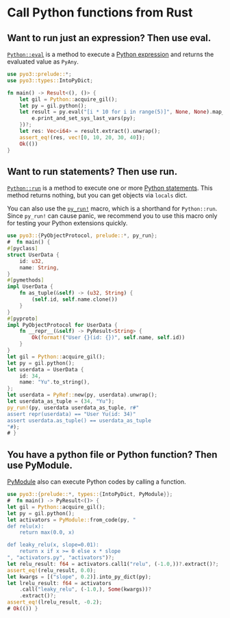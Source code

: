 # Call Python functions from Rust

## Want to run just an expression? Then use eval.

[`Python::eval`](https://pyo3.rs/master/doc/pyo3/struct.Python.html#method.eval) is
a method to execute a [Python expression](https://docs.python.org/3.7/reference/expressions.html)
and returns the evaluated value as `PyAny`.

```rust
use pyo3::prelude::*;
use pyo3::types::IntoPyDict;

fn main() -> Result<(), ()> {
    let gil = Python::acquire_gil();
    let py = gil.python();
    let result = py.eval("[i * 10 for i in range(5)]", None, None).map_err(|e| {
        e.print_and_set_sys_last_vars(py);
    })?;
    let res: Vec<i64> = result.extract().unwrap();
    assert_eq!(res, vec![0, 10, 20, 30, 40]);
    Ok(())
}
```

## Want to run statements? Then use run.

[`Python::run`](https://pyo3.rs/master/doc/pyo3/struct.Python.html#method.run)
is a method to execute one or more
[Python statements](https://docs.python.org/3.7/reference/simple_stmts.html).
This method returns nothing, but you can get objects via `locals` dict.

You can also use the [`py_run!`](https://pyo3.rs/master/doc/pyo3/macro.py_run.html)
macro, which is a shorthand for `Python::run`.
Since `py_run!` can cause panic, we recommend you to use this macro only for testing
your Python extensions quickly.

```rust
use pyo3::{PyObjectProtocol, prelude::*, py_run};
#  fn main() {
#[pyclass]
struct UserData {
    id: u32,
    name: String,
}
#[pymethods]
impl UserData {
    fn as_tuple(&self) -> (u32, String) {
        (self.id, self.name.clone())
    }
}
#[pyproto]
impl PyObjectProtocol for UserData {
    fn __repr__(&self) -> PyResult<String> {
        Ok(format!("User {}(id: {})", self.name, self.id))
    }
}
let gil = Python::acquire_gil();
let py = gil.python();
let userdata = UserData {
    id: 34,
    name: "Yu".to_string(),
};
let userdata = PyRef::new(py, userdata).unwrap();
let userdata_as_tuple = (34, "Yu");
py_run!(py, userdata userdata_as_tuple, r#"
assert repr(userdata) == "User Yu(id: 34)"
assert userdata.as_tuple() == userdata_as_tuple
"#);
# }
```

## You have a python file or Python function? Then use PyModule.
[PyModule](https://pyo3.rs/master/doc/pyo3/types/struct.PyModule.html) also can
execute Python codes by calling a function.

```rust
use pyo3::{prelude::*, types::{IntoPyDict, PyModule}};
#  fn main() -> PyResult<()> {
let gil = Python::acquire_gil();
let py = gil.python();
let activators = PyModule::from_code(py, "
def relu(x):
    return max(0.0, x)

def leaky_relu(x, slope=0.01):
    return x if x >= 0 else x * slope
", "activators.py", "activators")?;
let relu_result: f64 = activators.call1("relu", (-1.0,))?.extract()?;
assert_eq!(relu_result, 0.0);
let kwargs = [("slope", 0.2)].into_py_dict(py);
let lrelu_result: f64 = activators
    .call("leaky_relu", (-1.0,), Some(kwargs))?
    .extract()?;
assert_eq!(lrelu_result, -0.2);
# Ok(()) }
```


